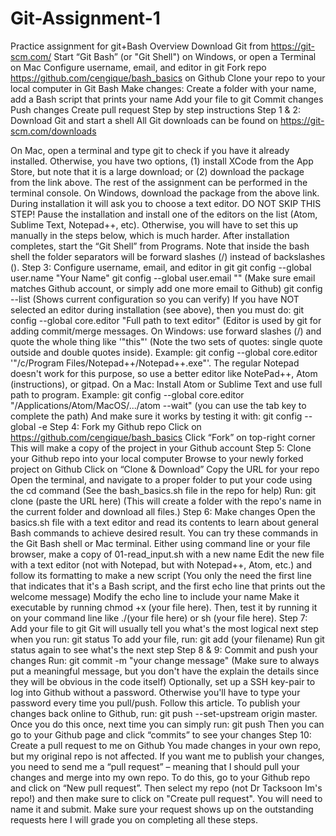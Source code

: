 # Git-Assignment-1
Practice assignment for git+Bash
Overview
Download Git from https://git-scm.com/
Start “Git Bash” (or "Git Shell") on Windows, or open a Terminal on Mac
Configure username, email, and editor in git
Fork repo https://github.com/cengique/bash_basics on Github
Clone your repo to your local computer in Git Bash
Make changes: Create a folder with your name, add a Bash script that prints your name
Add your file to git
Commit changes
Push changes
Create pull request
Step by step instructions
Step 1 & 2: Download Git and start a shell
All Git downloads can be found on https://git-scm.com/downloads

On Mac, open a terminal and type git to check if you have it already installed. Otherwise, you have two options, (1) install XCode from the App Store, but note that it is a large download; or (2) download the package from the link above. The rest of the assignment can be performed in the terminal console.
On Windows, download the package from the above link. During installation it will ask you to choose a text editor. DO NOT SKIP THIS STEP! Pause the installation and install one of the editors on the list (Atom, Sublime Text, Notepad++, etc). Otherwise, you will have to set this up manually in the steps below, which is much harder. After installation completes, start the “Git Shell” from Programs. Note that inside the bash shell the folder separators will be forward slashes (/) instead of backslashes (\).
Step 3: Configure username, email, and editor in git
git config --global user.name "Your Name"
git config --global user.email "<Your Email>" (Make sure email matches Github account, or simply add one more email to Github)
git config --list (Shows current configuration so you can verify)
If you have NOT selected an editor during installation (see above), then you must do:
git config --global core.editor "Full path to text editor" (Editor is used by git for adding commit/merge messages.
On Windows: use forward slashes (/) and quote the whole thing like '"this"' (Note the two sets of quotes: single quote outside and double quotes inside). Example: git config --global core.editor '"/c/Program Files/Notepad++/Notepad++.exe"'. The regular Notepad doesn't work for this purpose, so use a better editor like NotePad++, Atom (instructions), or gitpad.
On a Mac: Install Atom or Sublime Text and use full path to program. Example: git config --global core.editor "/Applications/Atom/MacOS/.../atom --wait" (you can use the tab key to complete the path)
And make sure it works by testing it with: git config --global -e
Step 4: Fork my Github repo
Click on https://github.com/cengique/bash_basics
Click “Fork” on top-right corner
This will make a copy of the project in your Github account
Step 5: Clone your Github repo into your local computer
Browse to your newly forked project on Github
Click on “Clone & Download”
Copy the URL for your repo
Open the terminal, and navigate to a proper folder to put your code using the cd command (See the bash_basics.sh file in the repo for help)
Run: git clone (paste the URL here) (This will create a folder with the repo's name in the current folder and download all files.)
Step 6: Make changes
Open the basics.sh file with a text editor and read its contents to learn about general Bash commands to achieve desired result. You can try these commands in the Git Bash shell or Mac terminal.
Either using command line or your file browser, make a copy of 01-read_input.sh with a new name
Edit the new file with a text editor (not with Notepad, but with Notepad++, Atom, etc.) and follow its formatting to make a new script (You only the need the first line that indicates that it's a Bash script, and the first echo line that prints out the welcome message)
Modify the echo line to include your name
Make it executable by running chmod +x (your file here). Then, test it by running it on your command line like ./(your file here) or sh (your file here).
Step 7: Add your file to git
Git will usually tell you what's the most logical next step when you run: git status
To add your file, run: git add (your filename)
Run git status again to see what's the next step
Step 8 & 9: Commit and push your changes
Run: git commit -m "your change message" (Make sure to always put a meaningful message, but you don't have the explain the details since they will be obvious in the code itself)
Optionally, set up a SSH key-pair to log into Github without a password. Otherwise you'll have to type your password every time you pull/push. Follow this article.
To publish your changes back online to Github, run: git push --set-upstream origin master. Once you do this once, next time you can simply run: git push
Then you can go to your Github page and click “commits” to see your changes
Step 10: Create a pull request to me on Github
You made changes in your own repo, but my original repo is not affected. If you want me to publish your changes, you need to send me a “pull request” – meaning that I should pull your changes and merge into my own repo.
To do this, go to your Github repo and click on “New pull request”. Then select my repo (not Dr Tacksoon Im's repo!) and then make sure to click on "Create pull request". You will need to name it and submit.
Make sure your request shows up on the outstanding requests here
I will grade you on completing all these steps.
